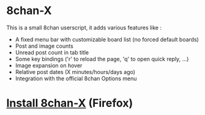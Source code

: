 8chan-X
=======

This is a small 8chan userscript, it adds various features like :
 - A fixed menu bar with customizable board list (no forced default boards)
 - Post and image counts
 - Unread post count in tab title
 - Some key bindings ('r' to reload the page, 'q' to open quick reply, ...)
 - Image expansion on hover
 - Relative post dates (X minutes/hours/days ago)
 - Integration with the official 8chan Options menu

<h1><a href="https://github.com/tux3/8chan-X/raw/master/8chan-x.user.js">Install 8chan-X</a> (Firefox)</h1>

